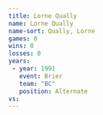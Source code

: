```yaml
---
title: Lorne Qually
name: Lorne Qually
name-sort: Qually, Lorne
games: 0
wins: 0
losses: 0
years:
 - year: 1991
   event: Brier
   team: "BC"
   position: Alternate
vs:
---
```

